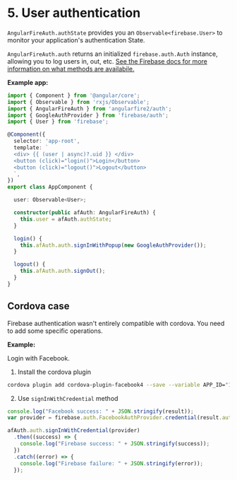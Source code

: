 # 5. User authentication

`AngularFireAuth.authState` provides you an `Observable<firebase.User>` to monitor your application's authentication State.

`AngularFireAuth.auth` returns an initialized
`firebase.auth.Auth` instance, allowing you to log users in, out, etc. [See
the Firebase docs for more information on what methods are availabile.](https://firebase.google.com/docs/reference/js/firebase.auth.Auth)

**Example app:**

```ts
import { Component } from '@angular/core';
import { Observable } from 'rxjs/Observable';
import { AngularFireAuth } from 'angularfire2/auth';
import { GoogleAuthProvider } from 'firebase/auth';
import { User } from 'firebase';

@Component({
  selector: 'app-root',
  template: `
  <div> {{ (user | async)?.uid }} </div>
  <button (click)="login()">Login</button>
  <button (click)="logout()">Logout</button>
  `,
})
export class AppComponent {

  user: Observable<User>;

  constructor(public afAuth: AngularFireAuth) {
    this.user = afAuth.authState;
  }

  login() {
    this.afAuth.auth.signInWithPopup(new GoogleAuthProvider());
  }

  logout() {
    this.afAuth.auth.signOut();
  }
}
```

## Cordova case

Firebase authentication wasn't entirely compatible with cordova. You need to add some specific operations.

**Example:**

Login with Facebook.

1. Install the cordova plugin

```bash
cordova plugin add cordova-plugin-facebook4 --save --variable APP_ID="123456789" --variable APP_NAME="myApplication"
```

2. Use `signInWithCredential` method

```ts
console.log("Facebook success: " + JSON.stringify(result));
var provider = firebase.auth.FacebookAuthProvider.credential(result.authResponse.accessToken);

afAuth.auth.signInWithCredential(provider)
  .then((success) => {
    console.log("Firebase success: " + JSON.stringify(success));
  })
  .catch((error) => {
    console.log("Firebase failure: " + JSON.stringify(error));
  });
```
